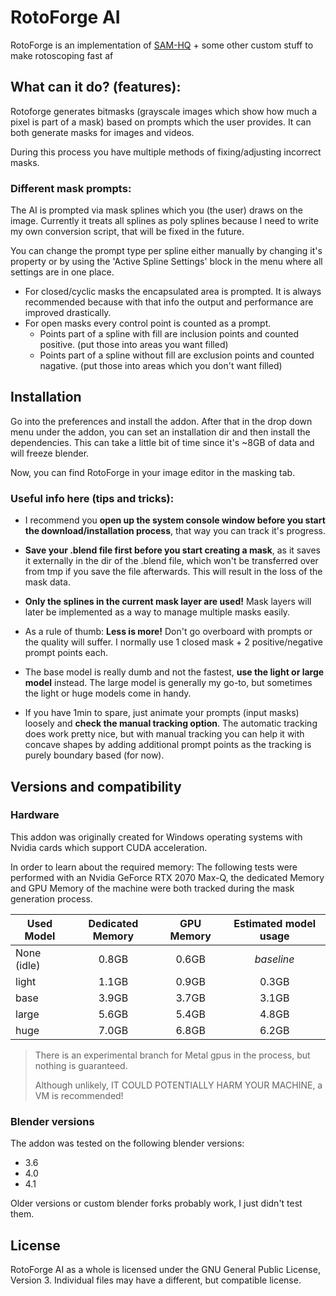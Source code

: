 # RotoForge AI

RotoForge is an implementation of [SAM-HQ](https://github.com/SysCV/sam-hq/tree/main) + some other custom stuff to make rotoscoping fast af

## What can it do? (features):

Rotoforge generates bitmasks (grayscale images which show how much a pixel is part of a mask) based on prompts which the user provides. It can both generate masks for images and videos.

During this process you have multiple methods of fixing/adjusting incorrect masks.

### Different mask prompts:

The AI is prompted via mask splines which you (the user) draws on the image.
Currently it treats all splines as poly splines because I need to write my own conversion script, that will be fixed in the future.

You can change the prompt type per spline either manually by changing it's property or by using the 'Active Spline Settings' block in the menu where all settings are in one place.

* For closed/cyclic masks the encapsulated area is prompted. It is always recommended because with that info the output and performance are improved drastically.
* For open masks every control point is counted as a prompt. 
    * Points part of a spline with fill are inclusion points and counted positive. (put those into areas you want filled)
    * Points part of a spline without fill are exclusion points and counted nagative. (put those into areas which you don't want filled)

## Installation

Go into the preferences and install the addon. After that in the drop down menu under the addon, you can set an installation dir and then install the dependencies. This can take a little bit of time since it's ~8GB of data and will freeze blender.

Now, you can find RotoForge in your image editor in the masking tab.

### Useful info here (tips and tricks):

* I recommend you **open up the system console window before you start the download/installation process**, that way you can track it's progress.

* **Save your .blend file first before you start creating a mask**, as it saves it externally in the dir of the .blend file, which won't be transferred over from tmp if you save the file afterwards. This will result in the loss of the mask data.

* **Only the splines in the current mask layer are used!** Mask layers will later be implemented as a way to manage multiple masks easily.

* As a rule of thumb: **Less is more!** Don't go overboard with prompts or the quality will suffer. I normally use 1 closed mask + 2 positive/negative prompt points each.

* The base model is really dumb and not the fastest, **use the light or large model** instead.
The large model is generally my go-to, but sometimes the light or huge models come in handy.

* If you have 1min to spare, just animate your prompts (input masks) loosely and **check the manual tracking option**. The automatic tracking does work pretty nice, but with manual tracking you can help it with concave shapes by adding additional prompt points as the tracking is purely boundary based (for now).

## Versions and compatibility

### Hardware
This addon was originally created for Windows operating systems with Nvidia cards which support CUDA acceleration.

In order to learn about the required memory: The following tests were performed with an Nvidia GeForce RTX 2070 Max-Q, the dedicated Memory and GPU Memory of the machine were both tracked during the mask generation process.

| Used Model    | Dedicated Memory | GPU Memory | Estimated model usage |
| ------------- |:----------------:|:----------:|:---------------------:|
| None (idle)   | 0.8GB            | 0.6GB      | *baseline*            |
| light         | 1.1GB            | 0.9GB      | 0.3GB                 |
| base          | 3.9GB            | 3.7GB      | 3.1GB                 |
| large         | 5.6GB            | 5.4GB      | 4.8GB                 |
| huge          | 7.0GB            | 6.8GB      | 6.2GB                 |


>There is an experimental branch for Metal gpus in the process, but nothing is guaranteed. 
>
>Although unlikely, IT COULD POTENTIALLY HARM YOUR MACHINE, a VM is recommended!

### Blender versions
The addon was tested on the following blender versions:

* 3.6
* 4.0
* 4.1

Older versions or custom blender forks probably work, I just didn't test them.

## License

RotoForge AI as a whole is licensed under the GNU General Public License, Version 3. 
Individual files may have a different, but compatible license.